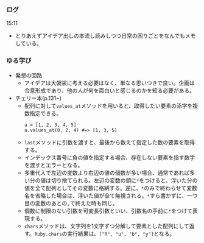 ### ログ
15:11  
- とりあえずアイデア出しの本流し読みしつつ日常の困りごとをなんでもメモしている。  

### ゆる学び
- 発想の回路  
  - アイデアは大袈裟に考える必要はなく、単なる思いつきで良い。企画は合意形成であり、他の人が何を面白いと感じるのかを知る必要がある。  
- チェリー本(p.131~)  
  - 配列に対して`values_at`メソッドを用いると、取得したい要素の添字を複数指定できる。 
    ```
    a = [1, 2, 3, 4, 5]
    a.values_at(0, 2, 4) #=> [1, 3, 5] 
    ```  
  - `last`メソッドに引数を渡すと、最後から数えて指定した数の要素を取得する。  
  - インデックス番号に負の値を指定する場合、存在しない要素を指す数字を渡すとエラーとなる。  
  - 多重代入で左辺の変数より右辺の値の個数が多い場合、通常であれば多い分の値は切り捨てられる。左辺の変数の頭に`*`をつけると、浮いた分の値を全て配列としてその変数に格納する。逆に、`*`のみで終わらせて変数名を省略した場合は、浮いた値が全て無視される。`*`すら書かずに、一つ目の変数のあとの`,`で終えた時も同じ。  
  - 個数に制限のない引数を可変長引数といい、引数名の手前に`*`をつけて表現する。  
  - `chars`メソッドは、文字列を1文字ずつ分解して要素とした配列にして返す。`Ruby.chars`の実行結果は、`["R", "u", "b", "y"]`となる。  

  

